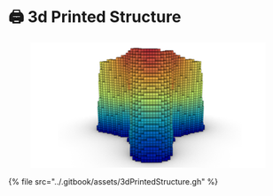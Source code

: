 # 🖨️ 3d Printed Structure

<figure><img src="../.gitbook/assets/image_1.png" alt=""><figcaption></figcaption></figure>

{% file src="../.gitbook/assets/3dPrintedStructure.gh" %}
